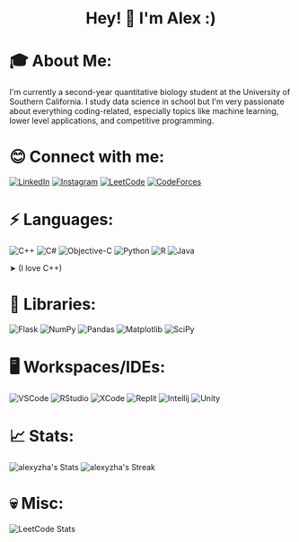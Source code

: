 <h1 align="center">Hey! 👋 I'm Alex :)</h1>

# 🎓 About Me:
I'm currently a second-year quantitative biology student at the University of Southern California. I study data science in school but I'm very passionate about everything coding-related, especially topics like machine learning, lower level applications, and competitive programming.

# 😊 Connect with me:
[![LinkedIn](https://img.shields.io/badge/LinkedIn-0077B5?style=for-the-badge&logo=linkedin&logoColor=white)](https://www.linkedin.com/in/alxyzhang/)
[![Instagram](https://img.shields.io/badge/Instagram-E4405F?style=for-the-badge&logo=instagram&logoColor=white)](https://www.instagram.com/zhanga.virus/)
[![LeetCode](https://img.shields.io/badge/-LeetCode-FFA116?style=for-the-badge&logo=LeetCode&logoColor=black)](https://leetcode.com/alexyzha/)
[![CodeForces](https://img.shields.io/badge/Codeforces-445f9d?style=for-the-badge&logo=Codeforces&logoColor=white)](https://codeforces.com/profile/alyzha)

# ⚡ Languages:
![C++](https://img.shields.io/badge/C%2B%2B-00599C?style=for-the-badge&logo=c%2B%2B&logoColor=white)
![C#](https://img.shields.io/badge/C%23-239120?style=for-the-badge&logo=c-sharp&logoColor=white)
![Objective-C](https://img.shields.io/badge/OBJECTIVE--C-%233A95E3.svg?style=for-the-badge&logo=apple&logoColor=white)
![Python](https://img.shields.io/badge/python-%233776AB.svg?style=for-the-badge&logo=python&logoColor=white) 
![R](https://img.shields.io/badge/r-%23276DC3.svg?style=for-the-badge&logo=r&logoColor=white)
![Java](https://img.shields.io/badge/java-%23ED8B00.svg?style=for-the-badge&logo=java&logoColor=white)

➤ (I love C++)


# 📖 Libraries:
![Flask](https://img.shields.io/badge/flask-%23000.svg?style=for-the-badge&logo=flask&logoColor=white)
![NumPy](https://img.shields.io/badge/numpy-%23013243.svg?style=for-the-badge&logo=numpy&logoColor=white)
![Pandas](https://img.shields.io/badge/pandas-%23150458.svg?style=for-the-badge&logo=pandas&logoColor=white)
![Matplotlib](https://img.shields.io/badge/Matplotlib-%23ffffff.svg?style=for-the-badge&logo=Matplotlib&logoColor=black)
![SciPy](https://img.shields.io/badge/SciPy-%230C55A5.svg?style=for-the-badge&logo=scipy&logoColor=%white)

# 🖥️ Workspaces/IDEs:
![VSCode](https://img.shields.io/badge/Visual_Studio_Code-0078D4?style=for-the-badge&logo=visual%20studio%20code&logoColor=white)
![RStudio](https://img.shields.io/badge/RStudio-75AADB?style=for-the-badge&logo=RStudio&logoColor=white)
![XCode](https://img.shields.io/badge/Xcode-007ACC?style=for-the-badge&logo=Xcode&logoColor=white)
![Replit](https://img.shields.io/badge/replit-667881?style=for-the-badge&logo=replit&logoColor=white)
![Intellij](https://img.shields.io/badge/IntelliJ_IDEA-000000.svg?style=for-the-badge&logo=intellij-idea&logoColor=white)
![Unity](https://img.shields.io/badge/Unity-100000?style=for-the-badge&logo=unity&logoColor=white)

# 📈 Stats:
![alexyzha's Stats](https://github-readme-stats.vercel.app/api?username=alexyzha&theme=nord&show_icons=true&hide_border=true&count_private=true)
![alexyzha's Streak](https://github-readme-streak-stats.herokuapp.com/?user=alexyzha&theme=nord&hide_border=true)

# 💀 Misc:
![LeetCode Stats](https://leetcard.jacoblin.cool/alyzh?theme=unicorn&font=IBM%20Plex%20Mono&ext=heatmap)
